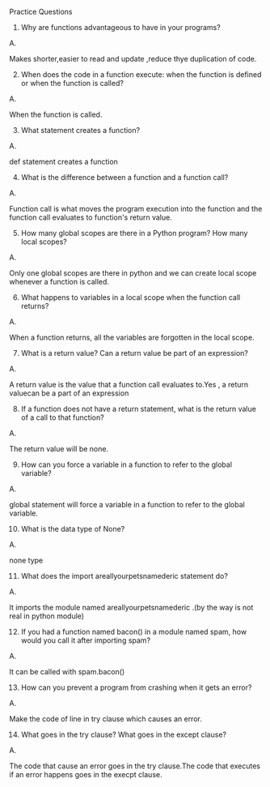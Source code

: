 Practice Questions


1. Why are functions advantageous to have in your programs?


A.

Makes shorter,easier to read and update ,reduce thye duplication of code.



2. When does the code in a function execute: when the function is defined or when the function is called?

A.

When the function is called.


3. What statement creates a function?

A.

def statement creates a function


4. What is the difference between a function and a function call?

A.

Function call is what moves the program execution into the function and the function call evaluates to function's return value.


5. How many global scopes are there in a Python program? How many local scopes?

A.


Only one global scopes are there in python and we can create local scope whenever a function is called.


6. What happens to variables in a local scope when the function call returns?

A.

When a function returns, all the variables are forgotten in the local scope.


7. What is a return value? Can a return value be part of an expression?

A.


A return value is the value that a function call evaluates to.Yes , a return valuecan be a part of an expression



8. If a function does not have a return statement, what is the return value of a call to that function?

A.


The return value will be none.



9. How can you force a variable in a function to refer to the global variable?

A.


global statement will force a variable in a function to refer to the global variable.



10. What is the data type of None?

A.


none type



11. What does the import areallyourpetsnamederic statement do?

A.


It imports the module named areallyourpetsnamederic .(by the way is not real in python module)




12. If you had a function named bacon() in a module named spam, how would you call it after importing spam?


A.


It can be called with spam.bacon()




13. How can you prevent a program from crashing when it gets an error?

A.


Make the code of line in try clause which causes an error.



14. What goes in the try clause? What goes in the except clause?

A.


The code that cause an error goes in the try clause.The code that executes if an error happens goes in the execpt clause.



